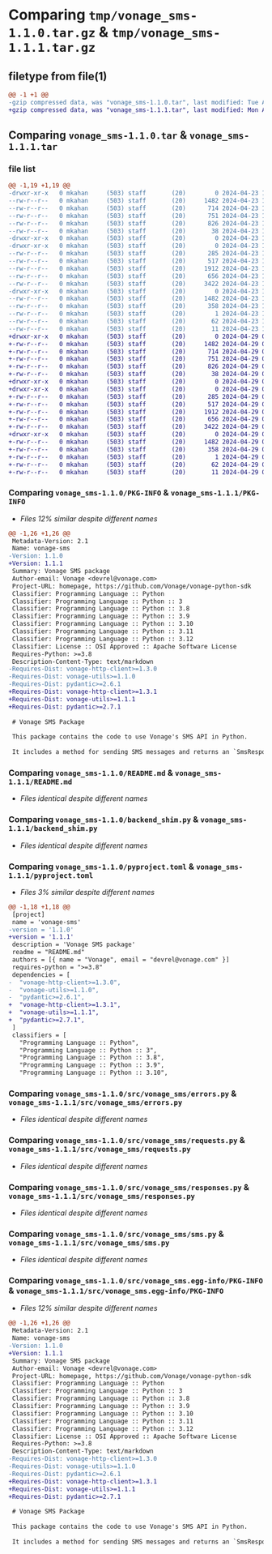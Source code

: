 # Comparing `tmp/vonage_sms-1.1.0.tar.gz` & `tmp/vonage_sms-1.1.1.tar.gz`

## filetype from file(1)

```diff
@@ -1 +1 @@
-gzip compressed data, was "vonage_sms-1.1.0.tar", last modified: Tue Apr 23 14:16:53 2024, max compression
+gzip compressed data, was "vonage_sms-1.1.1.tar", last modified: Mon Apr 29 01:52:08 2024, max compression
```

## Comparing `vonage_sms-1.1.0.tar` & `vonage_sms-1.1.1.tar`

### file list

```diff
@@ -1,19 +1,19 @@
-drwxr-xr-x   0 mkahan     (503) staff       (20)        0 2024-04-23 14:16:53.642239 vonage_sms-1.1.0/
--rw-r--r--   0 mkahan     (503) staff       (20)     1482 2024-04-23 14:16:53.641825 vonage_sms-1.1.0/PKG-INFO
--rw-r--r--   0 mkahan     (503) staff       (20)      714 2024-04-23 14:16:53.000000 vonage_sms-1.1.0/README.md
--rw-r--r--   0 mkahan     (503) staff       (20)      751 2024-04-23 14:16:53.000000 vonage_sms-1.1.0/backend_shim.py
--rw-r--r--   0 mkahan     (503) staff       (20)      826 2024-04-23 14:16:53.000000 vonage_sms-1.1.0/pyproject.toml
--rw-r--r--   0 mkahan     (503) staff       (20)       38 2024-04-23 14:16:53.642293 vonage_sms-1.1.0/setup.cfg
-drwxr-xr-x   0 mkahan     (503) staff       (20)        0 2024-04-23 14:16:53.636872 vonage_sms-1.1.0/src/
-drwxr-xr-x   0 mkahan     (503) staff       (20)        0 2024-04-23 14:16:53.639166 vonage_sms-1.1.0/src/vonage_sms/
--rw-r--r--   0 mkahan     (503) staff       (20)      285 2024-04-23 14:16:53.000000 vonage_sms-1.1.0/src/vonage_sms/__init__.py
--rw-r--r--   0 mkahan     (503) staff       (20)      517 2024-04-23 14:16:53.000000 vonage_sms-1.1.0/src/vonage_sms/errors.py
--rw-r--r--   0 mkahan     (503) staff       (20)     1912 2024-04-23 14:16:53.000000 vonage_sms-1.1.0/src/vonage_sms/requests.py
--rw-r--r--   0 mkahan     (503) staff       (20)      656 2024-04-23 14:16:53.000000 vonage_sms-1.1.0/src/vonage_sms/responses.py
--rw-r--r--   0 mkahan     (503) staff       (20)     3422 2024-04-23 14:16:53.000000 vonage_sms-1.1.0/src/vonage_sms/sms.py
-drwxr-xr-x   0 mkahan     (503) staff       (20)        0 2024-04-23 14:16:53.641367 vonage_sms-1.1.0/src/vonage_sms.egg-info/
--rw-r--r--   0 mkahan     (503) staff       (20)     1482 2024-04-23 14:16:53.000000 vonage_sms-1.1.0/src/vonage_sms.egg-info/PKG-INFO
--rw-r--r--   0 mkahan     (503) staff       (20)      358 2024-04-23 14:16:53.000000 vonage_sms-1.1.0/src/vonage_sms.egg-info/SOURCES.txt
--rw-r--r--   0 mkahan     (503) staff       (20)        1 2024-04-23 14:16:53.000000 vonage_sms-1.1.0/src/vonage_sms.egg-info/dependency_links.txt
--rw-r--r--   0 mkahan     (503) staff       (20)       62 2024-04-23 14:16:53.000000 vonage_sms-1.1.0/src/vonage_sms.egg-info/requires.txt
--rw-r--r--   0 mkahan     (503) staff       (20)       11 2024-04-23 14:16:53.000000 vonage_sms-1.1.0/src/vonage_sms.egg-info/top_level.txt
+drwxr-xr-x   0 mkahan     (503) staff       (20)        0 2024-04-29 01:52:08.170046 vonage_sms-1.1.1/
+-rw-r--r--   0 mkahan     (503) staff       (20)     1482 2024-04-29 01:52:08.169654 vonage_sms-1.1.1/PKG-INFO
+-rw-r--r--   0 mkahan     (503) staff       (20)      714 2024-04-29 01:52:07.000000 vonage_sms-1.1.1/README.md
+-rw-r--r--   0 mkahan     (503) staff       (20)      751 2024-04-29 01:52:07.000000 vonage_sms-1.1.1/backend_shim.py
+-rw-r--r--   0 mkahan     (503) staff       (20)      826 2024-04-29 01:52:07.000000 vonage_sms-1.1.1/pyproject.toml
+-rw-r--r--   0 mkahan     (503) staff       (20)       38 2024-04-29 01:52:08.170098 vonage_sms-1.1.1/setup.cfg
+drwxr-xr-x   0 mkahan     (503) staff       (20)        0 2024-04-29 01:52:08.163576 vonage_sms-1.1.1/src/
+drwxr-xr-x   0 mkahan     (503) staff       (20)        0 2024-04-29 01:52:08.165983 vonage_sms-1.1.1/src/vonage_sms/
+-rw-r--r--   0 mkahan     (503) staff       (20)      285 2024-04-29 01:52:07.000000 vonage_sms-1.1.1/src/vonage_sms/__init__.py
+-rw-r--r--   0 mkahan     (503) staff       (20)      517 2024-04-29 01:52:07.000000 vonage_sms-1.1.1/src/vonage_sms/errors.py
+-rw-r--r--   0 mkahan     (503) staff       (20)     1912 2024-04-29 01:52:07.000000 vonage_sms-1.1.1/src/vonage_sms/requests.py
+-rw-r--r--   0 mkahan     (503) staff       (20)      656 2024-04-29 01:52:07.000000 vonage_sms-1.1.1/src/vonage_sms/responses.py
+-rw-r--r--   0 mkahan     (503) staff       (20)     3422 2024-04-29 01:52:07.000000 vonage_sms-1.1.1/src/vonage_sms/sms.py
+drwxr-xr-x   0 mkahan     (503) staff       (20)        0 2024-04-29 01:52:08.169205 vonage_sms-1.1.1/src/vonage_sms.egg-info/
+-rw-r--r--   0 mkahan     (503) staff       (20)     1482 2024-04-29 01:52:08.000000 vonage_sms-1.1.1/src/vonage_sms.egg-info/PKG-INFO
+-rw-r--r--   0 mkahan     (503) staff       (20)      358 2024-04-29 01:52:08.000000 vonage_sms-1.1.1/src/vonage_sms.egg-info/SOURCES.txt
+-rw-r--r--   0 mkahan     (503) staff       (20)        1 2024-04-29 01:52:08.000000 vonage_sms-1.1.1/src/vonage_sms.egg-info/dependency_links.txt
+-rw-r--r--   0 mkahan     (503) staff       (20)       62 2024-04-29 01:52:08.000000 vonage_sms-1.1.1/src/vonage_sms.egg-info/requires.txt
+-rw-r--r--   0 mkahan     (503) staff       (20)       11 2024-04-29 01:52:08.000000 vonage_sms-1.1.1/src/vonage_sms.egg-info/top_level.txt
```

### Comparing `vonage_sms-1.1.0/PKG-INFO` & `vonage_sms-1.1.1/PKG-INFO`

 * *Files 12% similar despite different names*

```diff
@@ -1,26 +1,26 @@
 Metadata-Version: 2.1
 Name: vonage-sms
-Version: 1.1.0
+Version: 1.1.1
 Summary: Vonage SMS package
 Author-email: Vonage <devrel@vonage.com>
 Project-URL: homepage, https://github.com/Vonage/vonage-python-sdk
 Classifier: Programming Language :: Python
 Classifier: Programming Language :: Python :: 3
 Classifier: Programming Language :: Python :: 3.8
 Classifier: Programming Language :: Python :: 3.9
 Classifier: Programming Language :: Python :: 3.10
 Classifier: Programming Language :: Python :: 3.11
 Classifier: Programming Language :: Python :: 3.12
 Classifier: License :: OSI Approved :: Apache Software License
 Requires-Python: >=3.8
 Description-Content-Type: text/markdown
-Requires-Dist: vonage-http-client>=1.3.0
-Requires-Dist: vonage-utils>=1.1.0
-Requires-Dist: pydantic>=2.6.1
+Requires-Dist: vonage-http-client>=1.3.1
+Requires-Dist: vonage-utils>=1.1.1
+Requires-Dist: pydantic>=2.7.1
 
 # Vonage SMS Package
 
 This package contains the code to use Vonage's SMS API in Python.
 
 It includes a method for sending SMS messages and returns an `SmsResponse` class to handle the response.
```

### Comparing `vonage_sms-1.1.0/README.md` & `vonage_sms-1.1.1/README.md`

 * *Files identical despite different names*

### Comparing `vonage_sms-1.1.0/backend_shim.py` & `vonage_sms-1.1.1/backend_shim.py`

 * *Files identical despite different names*

### Comparing `vonage_sms-1.1.0/pyproject.toml` & `vonage_sms-1.1.1/pyproject.toml`

 * *Files 3% similar despite different names*

```diff
@@ -1,18 +1,18 @@
 [project]
 name = 'vonage-sms'
-version = '1.1.0'
+version = '1.1.1'
 description = 'Vonage SMS package'
 readme = "README.md"
 authors = [{ name = "Vonage", email = "devrel@vonage.com" }]
 requires-python = ">=3.8"
 dependencies = [
-  "vonage-http-client>=1.3.0",
-  "vonage-utils>=1.1.0",
-  "pydantic>=2.6.1",
+  "vonage-http-client>=1.3.1",
+  "vonage-utils>=1.1.1",
+  "pydantic>=2.7.1",
 ]
 classifiers = [
   "Programming Language :: Python",
   "Programming Language :: Python :: 3",
   "Programming Language :: Python :: 3.8",
   "Programming Language :: Python :: 3.9",
   "Programming Language :: Python :: 3.10",
```

### Comparing `vonage_sms-1.1.0/src/vonage_sms/errors.py` & `vonage_sms-1.1.1/src/vonage_sms/errors.py`

 * *Files identical despite different names*

### Comparing `vonage_sms-1.1.0/src/vonage_sms/requests.py` & `vonage_sms-1.1.1/src/vonage_sms/requests.py`

 * *Files identical despite different names*

### Comparing `vonage_sms-1.1.0/src/vonage_sms/responses.py` & `vonage_sms-1.1.1/src/vonage_sms/responses.py`

 * *Files identical despite different names*

### Comparing `vonage_sms-1.1.0/src/vonage_sms/sms.py` & `vonage_sms-1.1.1/src/vonage_sms/sms.py`

 * *Files identical despite different names*

### Comparing `vonage_sms-1.1.0/src/vonage_sms.egg-info/PKG-INFO` & `vonage_sms-1.1.1/src/vonage_sms.egg-info/PKG-INFO`

 * *Files 12% similar despite different names*

```diff
@@ -1,26 +1,26 @@
 Metadata-Version: 2.1
 Name: vonage-sms
-Version: 1.1.0
+Version: 1.1.1
 Summary: Vonage SMS package
 Author-email: Vonage <devrel@vonage.com>
 Project-URL: homepage, https://github.com/Vonage/vonage-python-sdk
 Classifier: Programming Language :: Python
 Classifier: Programming Language :: Python :: 3
 Classifier: Programming Language :: Python :: 3.8
 Classifier: Programming Language :: Python :: 3.9
 Classifier: Programming Language :: Python :: 3.10
 Classifier: Programming Language :: Python :: 3.11
 Classifier: Programming Language :: Python :: 3.12
 Classifier: License :: OSI Approved :: Apache Software License
 Requires-Python: >=3.8
 Description-Content-Type: text/markdown
-Requires-Dist: vonage-http-client>=1.3.0
-Requires-Dist: vonage-utils>=1.1.0
-Requires-Dist: pydantic>=2.6.1
+Requires-Dist: vonage-http-client>=1.3.1
+Requires-Dist: vonage-utils>=1.1.1
+Requires-Dist: pydantic>=2.7.1
 
 # Vonage SMS Package
 
 This package contains the code to use Vonage's SMS API in Python.
 
 It includes a method for sending SMS messages and returns an `SmsResponse` class to handle the response.
```


